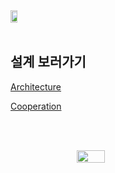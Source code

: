<div align="left" style="display:flex;"><img src="https://user-images.githubusercontent.com/41534832/86881182-d6834080-c128-11ea-9f99-caa82b7850d0.png" width="15%"></div>

<br>

## 설계 보러가기
[Architecture](https://github.com/Sopt-Mongle/MongleServer-NEW/wiki/Architecture)

[Cooperation](https://github.com/Sopt-Mongle/MongleServer-NEW/wiki/Cooperation)


<br><br>

<div align="right" style="display:flex;"><img src="https://user-images.githubusercontent.com/41534832/87791813-df3cea80-c87d-11ea-9740-f96e155e171f.jpg" width = "30%"></div>

